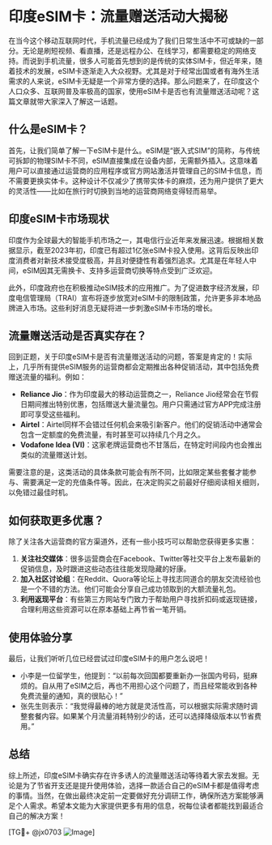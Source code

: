 # 印度eSIM卡：流量赠送活动大揭秘

在当今这个移动互联网时代，手机流量已经成为了我们日常生活中不可或缺的一部分。无论是刷短视频、看直播，还是远程办公、在线学习，都需要稳定的网络支持。而说到手机流量，很多人可能首先想到的是传统的实体SIM卡，但近年来，随着技术的发展，eSIM卡逐渐走入大众视野。尤其是对于经常出国或者有海外生活需求的人来说，eSIM卡无疑是一个非常方便的选择。那么问题来了，在印度这个人口众多、互联网普及率极高的国家，使用eSIM卡是否也有流量赠送活动呢？这篇文章就带大家深入了解这一话题。

## 什么是eSIM卡？

首先，让我们简单了解一下eSIM卡是什么。eSIM是“嵌入式SIM”的简称，与传统可拆卸的物理SIM卡不同，eSIM直接集成在设备内部，无需额外插入。这意味着用户可以直接通过运营商的应用程序或官方网站激活并管理自己的SIM卡信息，而不需要更换实体卡。这种设计不仅减少了携带实体卡的麻烦，还为用户提供了更大的灵活性——比如在旅行时切换到当地的运营商网络变得轻而易举。

## 印度eSIM卡市场现状

印度作为全球最大的智能手机市场之一，其电信行业近年来发展迅速。根据相关数据显示，截至2023年初，印度已有超过1亿张eSIM卡投入使用。这背后反映出印度消费者对新技术接受度极高，并且对便捷性有着强烈追求。尤其是在年轻人中间，eSIM因其无需换卡、支持多运营商切换等特点受到广泛欢迎。

此外，印度政府也在积极推动eSIM技术的应用推广。为了促进数字经济发展，印度电信管理局（TRAI）宣布将逐步放宽对eSIM卡的限制政策，允许更多非本地品牌进入市场。这些利好消息无疑将进一步刺激eSIM卡市场的增长。

## 流量赠送活动是否真实存在？

回到正题，关于印度eSIM卡是否有流量赠送活动的问题，答案是肯定的！实际上，几乎所有提供eSIM服务的运营商都会定期推出各种促销活动，其中包括免费赠送流量的福利。例如：

- **Reliance Jio**：作为印度最大的移动运营商之一，Reliance Jio经常会在节假日期间推出特别优惠，包括赠送大量流量包。用户只需通过官方APP完成注册即可享受这些福利。
- **Airtel**：Airtel同样不会错过任何机会来吸引新客户。他们的促销活动中通常会包含一定额度的免费流量，有时甚至可以持续几个月之久。
- **Vodafone Idea (VI)**：这家老牌运营商也不甘落后，在特定时间段内也会推出类似的流量赠送计划。

需要注意的是，这类活动的具体条款可能会有所不同，比如限定某些套餐才能参与、需要满足一定的充值条件等。因此，在决定购买之前最好仔细阅读相关细则，以免错过最佳时机。

## 如何获取更多优惠？

除了关注各大运营商的官方渠道外，还有一些小技巧可以帮助您获得更多实惠：

1. **关注社交媒体**：很多运营商会在Facebook、Twitter等社交平台上发布最新的促销信息，及时跟进这些动态往往能发现隐藏的好康。
2. **加入社区讨论组**：在Reddit、Quora等论坛上寻找志同道合的朋友交流经验也是一个不错的方法。他们可能会分享自己成功领取到的大额流量礼包。
3. **利用返现平台**：有些第三方网站专门致力于帮助用户寻找折扣码或返现链接，合理利用这些资源可以在原本基础上再节省一笔开销。

## 使用体验分享

最后，让我们听听几位已经尝试过印度eSIM卡的用户怎么说吧！

- 小李是一位留学生，他提到：“以前每次回国都要重新办一张国内号码，挺麻烦的。自从用了eSIM之后，再也不用担心这个问题了，而且经常能收到各种免费流量的通知，真的很贴心！”
- 张先生则表示：“我觉得最棒的地方就是灵活性高，可以根据实际需求随时调整套餐内容。如果某个月流量消耗特别少的话，还可以选择降级版本以节省费用。”

## 总结

综上所述，印度eSIM卡确实存在许多诱人的流量赠送活动等待着大家去发掘。无论是为了节省开支还是提升使用体验，选择一款适合自己的eSIM卡都是值得考虑的事情。当然，在做出最终决定前一定要做好充分调研工作，确保所选方案能够满足个人需求。希望本文能为大家提供更多有用的信息，祝每位读者都能找到最适合自己的解决方案！

[TG💪+ @jx0703 ![Image](https://github.com/user-attachments/assets/dbca1d08-cadb-493c-b0ec-ad6f7a83f270)]